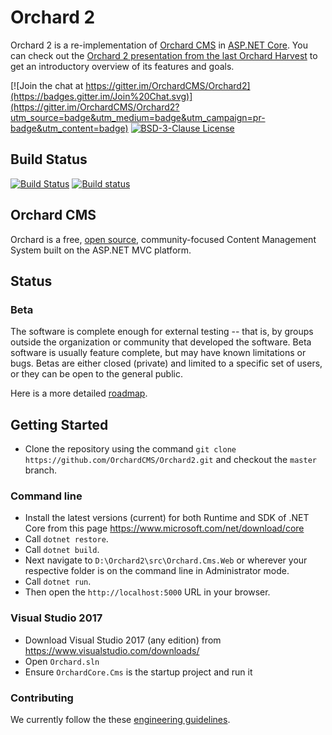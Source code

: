 # Orchard 2

Orchard 2 is a re-implementation of [Orchard CMS](https://github.com/OrchardCMS/Orchard) in [ASP.NET Core](http://www.asp.net/vnext). You can check out the [Orchard 2 presentation from the last Orchard Harvest](https://www.youtube.com/watch?v=TK6a_HfD0O8) to get an introductory overview of its features and goals.

[![Join the chat at https://gitter.im/OrchardCMS/Orchard2](https://badges.gitter.im/Join%20Chat.svg)](https://gitter.im/OrchardCMS/Orchard2?utm_source=badge&utm_medium=badge&utm_campaign=pr-badge&utm_content=badge)
[![BSD-3-Clause License](https://img.shields.io/badge/license-BSD--3--Clause-blue.svg)](LICENSE.txt)

## Build Status

[![Build Status](https://img.shields.io/travis/OrchardCMS/Orchard2.svg?label=travis-ci&branch=master&style=flat-square)](https://travis-ci.org/OrchardCMS/Orchard2/branches)
[![Build status](https://img.shields.io/appveyor/ci/alexbocharov/orchard2/master.svg?label=appveyor&style=flat-square)](https://ci.appveyor.com/project/alexbocharov/orchard2/branch/master)

## Orchard CMS

Orchard is a free, [open source](https://github.com/OrchardCMS/Orchard), community-focused Content Management System built on the ASP.NET MVC platform.

## Status

### Beta

The software is complete enough for external testing -- that is, by groups outside the organization or community that developed the software. Beta software is usually feature complete, but may have known limitations or bugs. Betas are either closed (private) and limited to a specific set of users, or they can be open to the general public.

Here is a more detailed [roadmap](https://github.com/OrchardCMS/Orchard2/wiki/Roadmap).

## Getting Started

- Clone the repository using the command `git clone https://github.com/OrchardCMS/Orchard2.git` and checkout the `master` branch. 

### Command line

- Install the latest versions (current) for both Runtime and SDK of .NET Core from this page https://www.microsoft.com/net/download/core
- Call `dotnet restore`.
- Call `dotnet build`.
- Next navigate to `D:\Orchard2\src\Orchard.Cms.Web` or wherever your respective folder is on the command line in Administrator mode.
- Call `dotnet run`.
- Then open the `http://localhost:5000` URL in your browser.

### Visual Studio 2017

- Download Visual Studio 2017 (any edition) from https://www.visualstudio.com/downloads/
- Open `Orchard.sln`
- Ensure `OrchardCore.Cms` is the startup project and run it

### Contributing

We currently follow the these [engineering guidelines](https://github.com/OrchardCMS/Orchard2/wiki/Engineering-Guidelines).

